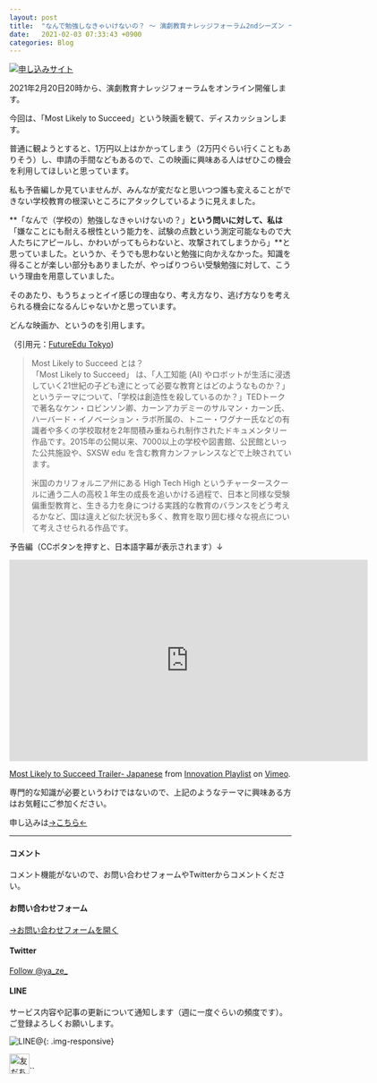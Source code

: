 ```yaml
---
layout: post
title:  "なんで勉強しなきゃいけないの？ ～ 演劇教育ナレッジフォーラム2ndシーズン ～"
date:   2021-02-03 07:33:43 +0900
categories: Blog
---
```






<a href="http://ptix.at/sEfTvn.html"><img src={{site.baseurl}}/img/20200203_01.jpeg alt="申し込みサイト"></a>



2021年2月20日20時から、演劇教育ナレッジフォーラムをオンライン開催します。

今回は、「Most Likely to Succeed」という映画を観て、ディスカッションします。

普通に観ようとすると、1万円以上はかかってしまう（2万円ぐらい行くこともありそう）し、申請の手間などもあるので、この映画に興味ある人はぜひこの機会を利用してほしいと思っています。

私も予告編しか見ていませんが、みんなが変だなと思いつつ誰も変えることができない学校教育の根深いところにアタックしているように見えました。

**「なんで（学校の）勉強しなきゃいけないの？」**という問いに対して、私は**「嫌なことにも耐える根性という能力を、試験の点数という測定可能なもので大人たちにアピールし、かわいがってもらわないと、攻撃されてしまうから」**と思っていました。というか、そうでも思わないと勉強に向かえなかった。知識を得ることが楽しい部分もありましたが、やっぱりつらい受験勉強に対して、こういう理由を用意していました。

そのあたり、もうちょっとイイ感じの理由なり、考え方なり、逃げ方なりを考えられる機会になるんじゃないかと思っています。



どんな映画か、というのを引用します。

（引用元：[FutureEdu Tokyo](http://www.futureedu.tokyo/most-likely-to-succeed))

> Most Likely to Succeed とは？  
> 「Most Likely to Succeed」 は、「人工知能 (AI) やロボットが生活に浸透していく21世紀の子ども達にとって必要な教育とはどのようなものか？」というテーマについて、「学校は創造性を殺しているのか？」TEDトークで著名なケン・ロビンソン卿、カーンアカデミーのサルマン・カーン氏、ハーバード・イノベーション・ラボ所属の、トニー・ワグナー氏などの有識者や多くの学校取材を2年間積み重ねられ制作されたドキュメンタリー作品です。2015年の公開以来、7000以上の学校や図書館、公民館といった公共施設や、SXSW edu を含む教育カンファレンスなどで上映されています。
>
> 米国のカリフォルニア州にある High Tech High というチャータースクールに通う二人の高校１年生の成長を追いかける過程で、日本と同様な受験偏重型教育と、生きる力を身につける実践的な教育のバランスをどう考えるかなど、国は違えど似た状況も多く、教育を取り囲む様々な視点について考えさせられる作品です。



予告編（CCボタンを押すと、日本語字幕が表示されます）↓ 

<iframe src="https://player.vimeo.com/video/266201361" width="640" height="360" frameborder="0" allow="autoplay; fullscreen; picture-in-picture" allowfullscreen></iframe>
<p><a href="https://vimeo.com/266201361">Most Likely to Succeed Trailer- Japanese</a> from <a href="https://vimeo.com/innovationplaylist">Innovation Playlist</a> on <a href="https://vimeo.com">Vimeo</a>.</p>



専門的な知識が必要というわけではないので、上記のようなテーマに興味ある方はお気軽にご参加ください。



申し込みは[→こちら←](http://ptix.at/sEfTvn)



---
#### コメント
コメント機能がないので、お問い合わせフォームやTwitterからコメントください。

#### お問い合わせフォーム
[→お問い合わせフォームを開く]({{site.baseurl}}/docs/contact/)

#### Twitter

<a href="https://twitter.com/ya_ze_?ref_src=twsrc%5Etfw" class="twitter-follow-button" data-show-count="false">Follow @ya_ze_</a><script async src="https://platform.twitter.com/widgets.js" charset="utf-8"></script>


#### LINE

サービス内容や記事の更新について通知します（週に一度ぐらいの頻度です）。
ご登録よろしくお願いします。

![LINE@]({{site.baseurl}}/img/lineat.png){: .img-responsive}

<a href="https://line.me/R/ti/p/%40tqt3140x"><img height="36" border="0" alt="友だち追加" src="https://scdn.line-apps.com/n/line_add_friends/btn/ja.png"></a>``
